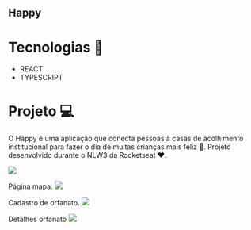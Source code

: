 ## Happy

# Tecnologias 🤖

- REACT
- TYPESCRIPT

# Projeto 💻

O Happy é uma aplicação que conecta pessoas à casas de acolhimento institucional para fazer o dia de muitas crianças mais feliz 💜.
Projeto desenvolvido durante o NLW3 da Rocketseat ❤️.

<img src="https://i.imgur.com/yGXe3TX.png"/>

Página mapa.
<img src="https://imgur.com/KH1kBUK"/>

Cadastro de orfanato.
<img src="https://i.imgur.com/WTIwpeq.png"/>

Detalhes orfanato
<img src="https://i.imgur.com/Y9Nj0pg.png"/>
